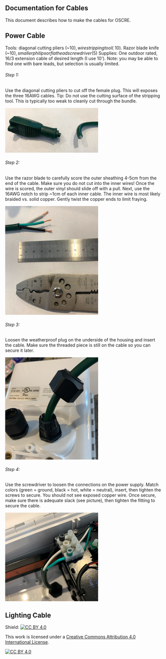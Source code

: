 ## Documentation for Cables

This document describes how to make the cables for OSCRE. 

## Power Cable
Tools:  diagonal cutting pliers (~$10), wire stripping tool (~$10). Razor blade knife (~$10), smaller philips or flathead screwdriver ($5)
Supplies: One outdoor rated, 16/3 extension cable of desired length (I use 10').  Note: you may be able to find one with bare leads, but selection is usually limited. 

###### Step 1: 
Use the diagonal cutting pliers to cut off the female plug. This will exposes the three 16AWG cables.  Tip: Do not use the cutting surface of the stripping tool. This is typically too weak
to cleanly cut through the bundle. 

<img src="https://github.com/KennedyClouds/OSCRE/blob/main/images/pwr_cable_step1.png" width="300">

###### Step 2: 
Use the razor blade to carefully score the outer sheathing 4-5cm from the end of the cable. Make sure you do not cut into the inner wires! Once the wire is scored, the outer vinyl should slide off with a pull. 
Next, use the 16AWG notch to strip ~1cm of each inner cable.  The inner wire is most likely braided vs. solid copper. Gently twist the copper ends to limit fraying. 

<img src="https://github.com/KennedyClouds/OSCRE/blob/main/images/pwr_cable_step2.png" width="300">

###### Step 3: 
Loosen the weatherproof plug on the underside of the housing and insert the cable. Make sure the threaded piece is still on the cable so you can secure it later. 

<img src="https://github.com/KennedyClouds/OSCRE/blob/main/images/pwr_cable_step3.png" width="300">

###### Step 4: 
Use the screwdriver to loosen the connections on the power supply. Match colors (green = ground, black = hot, white = neutral), insert, then tighten the screws to secure. 
You should not see exposed copper wire. Once secure, make sure there is adequate slack (see picture), then tighten the fitting to secure the cable.  

<img src="https://github.com/KennedyClouds/OSCRE/blob/main/images/pwr_cable_step4.png" width="300">

## Lighting Cable

Shield: [![CC BY 4.0][cc-by-shield]][cc-by]

This work is licensed under a
[Creative Commons Attribution 4.0 International License][cc-by].

[![CC BY 4.0][cc-by-image]][cc-by]

[cc-by]: http://creativecommons.org/licenses/by/4.0/
[cc-by-image]: https://i.creativecommons.org/l/by/4.0/88x31.png
[cc-by-shield]: https://img.shields.io/badge/License-CC%20BY%204.0-lightgrey.svg
